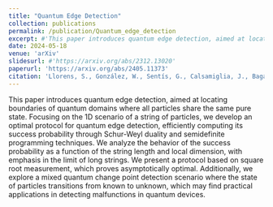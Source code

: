 ```yaml
---
title: "Quantum Edge Detection"
collection: publications
permalink: /publication/Quantum_edge_detection
excerpt: #'This paper introduces quantum edge detection, aimed at locating boundaries of quantum domains where all particles share the same pure state. Focusing on the 1D scenario of a string of particles, we develop an optimal protocol for quantum edge detection, efficiently computing its success probability through Schur-Weyl duality and semidefinite programming techniques. We analyze the behavior of the success probability as a function of the string length and local dimension, with emphasis in the limit of long strings. We present a protocol based on square root measurement, which proves asymptotically optimal. Additionally, we explore a mixed quantum change point detection scenario where the state of particles transitions from known to unknown, which may find practical applications in detecting malfunctions in quantum devices.'
date: 2024-05-18
venue: 'arXiv'
slidesurl: #'https://arxiv.org/abs/2312.13020'
paperurl: 'https://arxiv.org/abs/2405.11373'
citation: 'Llorens, S., González, W., Sentís, G., Calsamiglia, J., Bagan, E., & Muñoz-Tapia, R. (2024). Quantum Edge Detection. arXiv:2405.11373.'
---
```


This paper introduces quantum edge detection, aimed at locating boundaries of quantum domains where all particles share the same pure state. Focusing on the 1D scenario of a string of particles, we develop an optimal protocol for quantum edge detection, efficiently computing its success probability through Schur-Weyl duality and semidefinite programming techniques. We analyze the behavior of the success probability as a function of the string length and local dimension, with emphasis in the limit of long strings. We present a protocol based on square root measurement, which proves asymptotically optimal. Additionally, we explore a mixed quantum change point detection scenario where the state of particles transitions from known to unknown, which may find practical applications in detecting malfunctions in quantum devices.